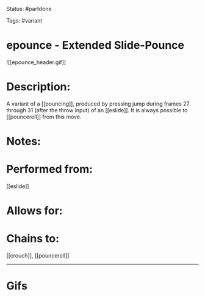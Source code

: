 Status: #partdone 

Tags: #variant

# epounce - Extended Slide-Pounce
![[epounce_header.gif]]
# Description:
A variant of a [[pouncing]], produced by pressing jump during frames 27 through 31 (after the throw input) of an [[eslide]]. It is always possible to [[pounceroll]] from this move.

# Notes:


# Performed from:
[[eslide]]

# Allows for:


# Chains to:
[[crouch]], [[pounceroll]]

___
# Gifs
